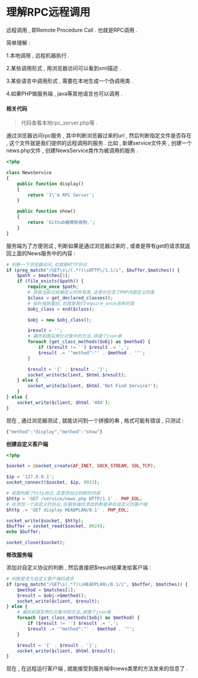 # 理解RPC远程调用

远程调用 , 即Remote Procedure Call . 也就是RPC调用 .

简单理解 :

1.本地调用 , 远程机器执行 .

2.某些调用形式 , 用浏览器访问可以看到xml描述 .

3.某些语言中调用形式 , 需要在本地生成一个伪调用类 .

4.如果PHP做服务端 , java等其他语言也可以调用 .

#### 相关代码

> 代码查看本地rpc\_server.php等 .

通过浏览器访问rpc服务 , 其中判断浏览器过来的url , 然后判断指定文件是否存在 , 这个文件就是我们提供的远程调用的服务 . 比如 , 新建service文件夹 , 创建一个news.php文件 , 创建NewsService类作为被调用的服务 .

```php
<?php

class NewsService
{
    public function display()
    {
        return 'I\'m RPC Server';
    }

    public function show()
    {
        return 'Github被微软收购.';
    }
}
```

服务端为了方便测试 , 判断如果是通过浏览器过来的 , 或者是带有get的请求就返回上面的News服务中的内容 :

```php
# 判断一下浏览器访问,也就是HTTP协议
if (preg_match("/GET\s\/(.*?)\sHTTP\/1.1/i", $buffer,$matches)) {
    $path = $matches[1];
    if (file_exists($path)) {
        require_once $path;
        # 获取当前已经被定义的所有类,这里也包含了PHP内部定义的类
        $class = get_declared_classes();
        # 指针指到最后,也就是我们require_once进来的类
        $obj_class = end($class);

        $obj = new $obj_class();

        $result = '';
        # 遍历前面实例化对象中的方法,拼接个json串
        foreach (get_class_methods($obj) as $method) {
            if ($result != '') $result .= ',';
            $result .= '"method":"' . $method . '"';
        }

        $result = '{' . $result . '}';
        socket_write($client, $html.$result);
    } else {
        socket_write($client, $html.'Not Find Service!');
    }
} else {
    socket_write($client, $html.'404');
}
```

现在 , 通过浏览器测试 , 就能访问到一个拼接的串 , 格式可能有错误 , 只测试 :

```js
{"method":"display","method":"show"}
```

**创建自定义客户端**

```php
<?php

$socket = @socket_create(AF_INET, SOCK_STREAM, SOL_TCP);

$ip = '127.0.0.1';
socket_connect($socket, $ip, 9933);

# 前面判断了http协议,这里添加过判断的内容
$http = 'GET /service/news.php HTTP/1.1' . PHP_EOL;
# 在添加一个自定义的协议,在服务端也添加判断是来自自定义的客户端
$http .= 'GET display HEADPLAN/0.1' . PHP_EOL;

socket_write($socket, $http);
$buffer = socket_read($socket, 8024);
echo $buffer;

socket_close($socket);
```

**修改服务端**

添加对自定义协议的判断 , 然后直接把$result结果发给客户端 :

```php
# 判断是否为自定义客户端的请求
if (preg_match("/GET\s(.*?)\sHEADPLAN\/0.1/i", $buffer, $matches)) {
    $method = $matches[1];
    $result = $obj->$method();
    socket_write($client, $result);
} else {
    # 遍历前面实例化对象中的方法,拼接个json串
    foreach (get_class_methods($obj) as $method) {
        if ($result != '') $result .= ',';
        $result .= '"method":"' . $method . '"';
    }

    $result = '{' . $result . '}';
    socket_write($client, $html.$result);
}
```

现在 , 在远程运行客户端 , 就能接受到服务端中news类里的方法发来的信息了 . 



